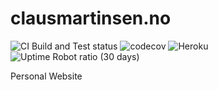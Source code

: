 # clausmartinsen.no
![CI Build and Test status](https://github.com/clauswrm/clausmartinsen.no/workflows/Node%20CI/badge.svg)
![codecov](https://codecov.io/gh/clauswrm/clausmartinsen.no/branch/master/graph/badge.svg?token=Z92v0sNSh3)
![Heroku](http://heroku-badge.herokuapp.com/?app=clausmartinsen-no&style=flat&svg=1)
![Uptime Robot ratio (30 days)](https://img.shields.io/uptimerobot/ratio/m783891447-1ce4e18a3ab77fe3d9e7a11a)

Personal Website
